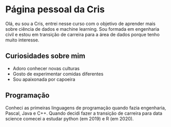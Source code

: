 # Página pessoal da Cris
Olá, eu sou a Cris, entrei nesse curso com o objetivo de aprender mais sobre ciência de dados e machine learning. Sou formada em engenharia civil e estou em transição de carreira para a área de dados porque tenho muito interesse.

## Curiosidades sobre mim
- Adoro conhecer novas culturas
- Gosto de experimentar comidas diferentes
- Sou apaixonada por capoeira

## Programação
Conheci as primeiras linguagens de programação quando fazia engenharia, Pascal, Java e C++. Quando decidi fazer a transição de carreira para data science comecei a estudar python (em 2019) e R (em 2020).
